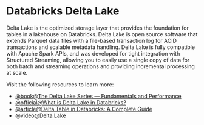 # Databricks Delta Lake

Delta Lake is the optimized storage layer that provides the foundation for tables in a lakehouse on Databricks. Delta Lake is open source software that extends Parquet data files with a file-based transaction log for ACID transactions and scalable metadata handling. Delta Lake is fully compatible with Apache Spark APIs, and was developed for tight integration with Structured Streaming, allowing you to easily use a single copy of data for both batch and streaming operations and providing incremental processing at scale.

Visit the following resources to learn more:

- [@book@The Delta Lake Series — Fundamentals and Performance](https://www.databricks.com/resources/ebook/the-delta-lake-series-fundamentals-performance)
- [@official@What is Delta Lake in Databricks?](https://docs.databricks.com/aws/en/delta)
- [@article@Delta Table in Databricks: A Complete Guide](https://www.datacamp.com/tutorial/delta-table-in-databricks)
- [@video@Delta Lake](https://www.databricks.com/resources/demos/videos/lakehouse-platform/delta-lake)